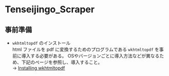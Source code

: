 # Tenseijingo_Scraper  

## 事前準備  
- `wkhtmltopdf` のインストール  
  html ファイルを pdf に変換するためのプログラムである `wkhtmltopdf` を事前に導入する必要がある。 OSやバージョンごとに導入方法などが異なるため、下記のページを参照し、導入すること。  
  → [Installing wkhtmltopdf](https://github.com/JazzCore/python-pdfkit/wiki/Installing-wkhtmltopdf)

